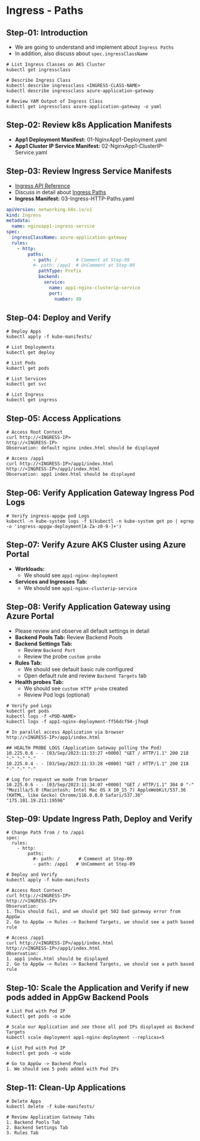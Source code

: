 # Ingress - Paths

## Step-01: Introduction
- We are going to understand and implement about `Ingress Paths`
- In addition, also discuss about `spec.ingressClassName`
```t
# List Ingress Classes on AKS Cluster
kubectl get ingressclass 

# Describe Ingress Class
kubectl describe ingressclass <INGRESS-CLASS-NAME>
kubectl describe ingressclass azure-application-gateway

# Review YAM Output of Ingress Class
kubectl get ingressclass azure-application-gateway -o yaml
```

## Step-02: Review k8s Application Manifests
- **App1 Deployment Manifest:** 01-NginxApp1-Deployment.yaml
- **App1 Cluster IP Service Manifest:** 02-NginxApp1-ClusterIP-Service.yaml

## Step-03: Review Ingress Service Manifests
- [Ingress API Reference](https://kubernetes.io/docs/reference/generated/kubernetes-api/v1.28/)
- Discuss in detail about [Ingress Paths](https://kubernetes.io/docs/concepts/services-networking/ingress/#examples)
- **Ingress Manifest:** 03-Ingress-HTTP-Paths.yaml
```yaml
apiVersion: networking.k8s.io/v1
kind: Ingress
metadata:
  name: nginxapp1-ingress-service
spec:
  ingressClassName: azure-application-gateway
  rules:
    - http:
        paths:
          - path: /       # Comment at Step-09
          #- path: /app1  # UnComment at Step-09
            pathType: Prefix
            backend:
              service:
                name: app1-nginx-clusterip-service
                port: 
                  number: 80
```

## Step-04: Deploy and Verify
```t
# Deploy Apps
kubectl apply -f kube-manifests/

# List Deployments
kubectl get deploy

# List Pods
kubectl get pods

# List Services
kubectl get svc

# List Ingress
kubectl get ingress
```

## Step-05: Access Applications
```t
# Access Root Context
curl http://<INGRESS-IP>
http://<INGRESS-IP>
Observation: default nginx index.html should be displayed

# Access /app1
curl http://<INGRESS-IP>/app1/index.html
http://<INGRESS-IP>/app1/index.html
Observation: app1 index.html should be displayed
```

## Step-06: Verify Application Gateway Ingress Pod Logs
```t
# Verify ingress-appgw pod Logs 
kubectl -n kube-system logs -f $(kubectl -n kube-system get po | egrep -o 'ingress-appgw-deployment[A-Za-z0-9-]+')
```

## Step-07: Verify Azure AKS Cluster using Azure Portal
- **Workloads:**
  - We should see `app1-nginx-deployment`
- **Services and Ingresses Tab:**
  - We should see `app1-nginx-clusterip-service`

## Step-08: Verify Application Gateway using Azure Portal
- Please review and observe all default settings in detail
- **Backend Pools Tab:** Review Backend Pools
- **Backend Settings Tab:**   
  - Review `Backend Port`
  - Review the probe `custom probe`
- **Rules Tab:** 
  - We should see default basic rule configured
  - Open default rule and review `Backend Targets` tab
- **Health probes Tab:**       
  - We should see `custom HTTP probe` created
  - Review Pod logs (optional)
```t
# Verify pod Logs 
kubectl get pods 
kubectl logs -f <POD-NAME>
kubectl logs -f app1-nginx-deployment-ff56dcf94-j7nq8

# In parallel access Application via browser
http://<INGRESS-IP>/app1/index.html

## HEALTH PROBE LOGS (Application Gateway polling the Pod)
10.225.0.6 - - [03/Sep/2023:11:33:27 +0000] "GET / HTTP/1.1" 200 218 "-" "-" "-"
10.225.0.4 - - [03/Sep/2023:11:33:28 +0000] "GET / HTTP/1.1" 200 218 "-" "-" "-"

# Log for request we made from browser
10.225.0.6 - - [03/Sep/2023:11:34:07 +0000] "GET / HTTP/1.1" 304 0 "-" "Mozilla/5.0 (Macintosh; Intel Mac OS X 10_15_7) AppleWebKit/537.36 (KHTML, like Gecko) Chrome/116.0.0.0 Safari/537.36" "175.101.19.211:19596"
```  

## Step-09: Update Ingress Path, Deploy and Verify
```t
# Change Path from / to /app1
spec:
  rules:
    - http:
        paths:
          #- path: /       # Comment at Step-09
          - path: /app1   # UnComment at Step-09

# Deploy and Verify
kubectl apply -f kube-manifests

# Access Root Context
curl http://<INGRESS-IP>
http://<INGRESS-IP>
Observation: 
1. This should fail, and we should get 502 bad gateway error from AppGw
2. Go to AppGw -> Rules -> Backend Targets, we should see a path based rule

# Access /app1
curl http://<INGRESS-IP>/app1/index.html
http://<INGRESS-IP>/app1/index.html
Observation: 
1. app1 index.html should be displayed
2. Go to AppGw -> Rules -> Backend Targets, we should see a path based rule
```

## Step-10: Scale the Application and Verify if new pods added in AppGw Backend Pools
```t
# List Pod with Pod IP
kubectl get pods -o wide

# Scale our Application and see those all pod IPs displayed as Backend Targets
kubectl scale deployment app1-nginx-deployment --replicas=5

# List Pod with Pod IP
kubectl get pods -o wide

# Go to AppGw -> Backend Pools
1. We should see 5 pods added with Pod IPs
```  

## Step-11: Clean-Up Applications
```t
# Delete Apps
kubectl delete -f kube-manifests/

# Review Application Gateway Tabs
1. Backend Pools Tab 
2. Backend Settings Tab
3. Rules Tab
```